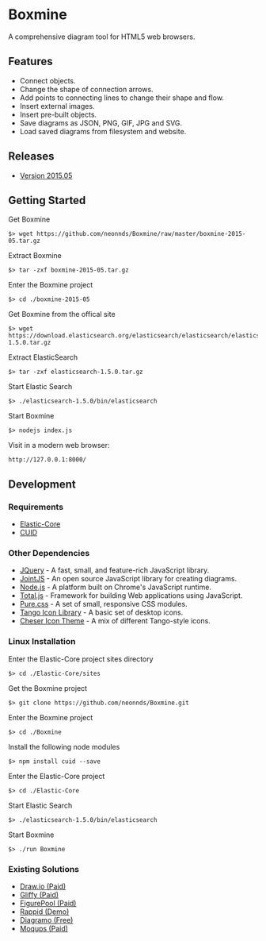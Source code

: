 Boxmine
=======

A comprehensive diagram tool for HTML5 web browsers. 

## Features
<ul>
  <li>Connect objects.</li>
  <li>Change the shape of connection arrows.</li>
  <li>Add points to connecting lines to change their shape and flow.</li>
  <li>Insert external images.</li>
  <li>Insert pre-built objects.</li>
  <li>Save diagrams as JSON, PNG, GIF, JPG and SVG.</li>
  <li>Load saved diagrams from filesystem and website.</li>
</ul>

## Releases

* [Version 2015.05](https://github.com/neonnds/Boxmine/raw/master/boxmine-2015-05.tar.gz)

## Getting Started

Get Boxmine

    $> wget https://github.com/neonnds/Boxmine/raw/master/boxmine-2015-05.tar.gz
    
Extract Boxmine

    $> tar -zxf boxmine-2015-05.tar.gz
    
Enter the Boxmine project

    $> cd ./boxmine-2015-05

Get Boxmine from the offical site

    $> wget https://download.elasticsearch.org/elasticsearch/elasticsearch/elasticsearch-1.5.0.tar.gz
    
Extract ElasticSearch

    $> tar -zxf elasticsearch-1.5.0.tar.gz
    
Start Elastic Search

    $> ./elasticsearch-1.5.0/bin/elasticsearch

Start Boxmine

    $> nodejs index.js
    
Visit in a modern web browser:

    http://127.0.0.1:8000/


## Development

### Requirements
* [Elastic-Core](https://github.com/neonnds/Elastic-Core)
* [CUID](https://github.com/ericelliott/cuid)

### Other Dependencies
* [JQuery](http://jquery.com/) - A fast, small, and feature-rich JavaScript library.
* [JointJS](http://www.jointjs.com/) - An open source JavaScript library for creating diagrams.
* [Node.js](http://nodejs.org/) - A platform built on Chrome's JavaScript runtime.
* [Total.js](http://www.totaljs.com/) - Framework for building Web applications using JavaScript.
* [Pure.css](https://github.com/yahoo/pure/) - A set of small, responsive CSS modules.
* [Tango Icon Library](http://tango.freedesktop.org/Tango_Icon_Library) - A basic set of desktop icons.
* [Cheser Icon Theme](http://gnome-look.org/content/show.php/Cheser+Icons?content=113386) - A mix of different Tango-style icons.

### Linux Installation

Enter the Elastic-Core project sites directory

    $> cd ./Elastic-Core/sites

Get the Boxmine project

    $> git clone https://github.com/neonnds/Boxmine.git

Enter the Boxmine project

    $> cd ./Boxmine

Install the following node modules

    $> npm install cuid --save

Enter the Elastic-Core project

    $> cd ./Elastic-Core

Start Elastic Search

    $> ./elasticsearch-1.5.0/bin/elasticsearch

Start Boxmine

    $> ./run Boxmine

### Existing Solutions
* [Draw.io (Paid)](https://www.draw.io/)
* [Gliffy (Paid)](https://www.gliffy.com)
* [FigurePool (Paid)](http://figurepool.com)
* [Rappid (Demo)](http://www.jointjs.com/rappid)
* [Diagramo (Free)](https://github.com/alexgheorghiu/diagramo)
* [Moqups (Paid)](https://moqups.com/)
